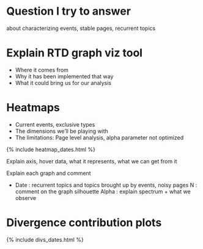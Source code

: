 # Question I try to answer
about characterizing events, stable pages, recurrent topics

# Explain RTD graph viz tool
* Where it comes from
* Why it has been implemented that way
* What it could bring us for our analysis

# Heatmaps
* Current events, exclusive types
* The dimensions we’ll be playing with
* The limitations: Page level analysis, alpha parameter not optimized

{% include heatmap_dates.html %}

Explain axis, hover data, what it represents, what we can get from it

Explain each graph and comment
* Date : recurrent topics and topics brought up by events, noisy pages
N : comment on the graph silhouette
Alpha : explain spectrum + what we observe

# Divergence contribution plots


{% include divs_dates.html %}

